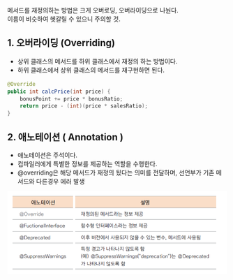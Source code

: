 메서드를 재정의하는 방법은 크게 오버로딩, 오버라이딩으로 나눤다.\
이름이 비슷하여 헷갈릴 수 있으니 주의할 것.

## 1. 오버라이딩 (Overriding)
- 상위 클래스의 메서드를 하위 클래스에서 재정의 하는 방법이다.
- 하위 클래스에서 상위 클래스의 메서드를 재구현하면 된다.

```java
@Override
public int calcPrice(int price) {
	bonusPoint += price * bonusRatio;
	return price - (int)(price * salesRatio);
}
```

## 2. 애노테이션 ( Annotation )
- 애노테이션은 주석이다.
- 컴파일러에게 특별한 정보를 제공하는 역할을 수행한다.
- @overriding은 해당 메서드가 재정의 됬다는 의미를 전달하며, 선언부가 기존 메서드와 다른경우 에러 발생

![datatype](./img/annotation.png)